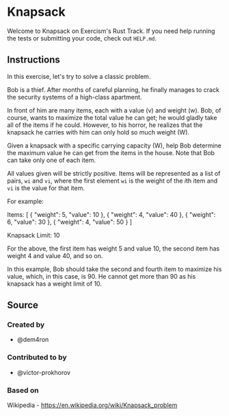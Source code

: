 # Knapsack

Welcome to Knapsack on Exercism's Rust Track.
If you need help running the tests or submitting your code, check out `HELP.md`.

## Instructions

In this exercise, let's try to solve a classic problem.

Bob is a thief.
After months of careful planning, he finally manages to crack the security systems of a high-class apartment.

In front of him are many items, each with a value (v) and weight (w).
Bob, of course, wants to maximize the total value he can get; he would gladly take all of the items if he could.
However, to his horror, he realizes that the knapsack he carries with him can only hold so much weight (W).

Given a knapsack with a specific carrying capacity (W), help Bob determine the maximum value he can get from the items in the house.
Note that Bob can take only one of each item.

All values given will be strictly positive.
Items will be represented as a list of pairs, `wi` and `vi`, where the first element `wi` is the weight of the *i*th item and `vi` is the value for that item.

For example:

Items: [
  { "weight": 5, "value": 10 },
  { "weight": 4, "value": 40 },
  { "weight": 6, "value": 30 },
  { "weight": 4, "value": 50 }
]

Knapsack Limit: 10

For the above, the first item has weight 5 and value 10, the second item has weight 4 and value 40, and so on.

In this example, Bob should take the second and fourth item to maximize his value, which, in this case, is 90.
He cannot get more than 90 as his knapsack has a weight limit of 10.

## Source

### Created by

- @dem4ron

### Contributed to by

- @victor-prokhorov

### Based on

Wikipedia - https://en.wikipedia.org/wiki/Knapsack_problem